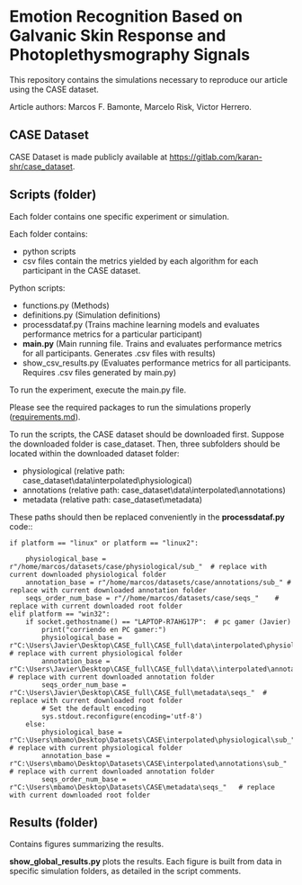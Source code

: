 # Emotion Recognition Based on Galvanic Skin Response and Photoplethysmography Signals

This repository contains the simulations necessary to reproduce our article using the CASE dataset.

Article authors:
Marcos F. Bamonte,
Marcelo Risk,
Victor Herrero.

##  CASE Dataset
CASE Dataset is made publicly available at https://gitlab.com/karan-shr/case_dataset.

## Scripts (folder)

Each folder contains one specific experiment or simulation. 

Each folder contains:
* python scripts
* csv files contain the metrics yielded by each algorithm for each participant in the CASE dataset. 

Python scripts:
* functions.py (Methods)
* definitions.py (Simulation definitions)
* processdataf.py (Trains machine learning models and evaluates performance metrics for a particular participant)
* **main.py** (Main running file. Trains and evaluates performance metrics for all participants. Generates .csv files with results)
* show_csv_results.py (Evaluates performance metrics for all participants. Requires .csv files generated by main.py)

To run the experiment, execute the main.py file. 

Please see the required packages to run the simulations properly ([requirements.md](https://github.com/mbamonteAustral/Emotion-Recognition-Based-on-Galvanic-Skin-Response-and-Photoplethysmography-Signals/blob/000b5ca78c06d6f1770bd48680095dccb16708b4/requirements.md)).

To run the scripts, the CASE dataset should be downloaded first. Suppose the downloaded folder is case_dataset. Then, three subfolders should be located within the downloaded dataset folder:

* physiological  (relative path: case_dataset\data\interpolated\physiological)
* annotations  (relative path: case_dataset\data\interpolated\annotations)
* metadata (relative path: case_dataset\metadata)

These paths should then be replaced conveniently in the **processdataf.py** code::

    if platform == "linux" or platform == "linux2":

        physiological_base = r"/home/marcos/datasets/case/physiological/sub_"  # replace with current downloaded physiological folder
        annotation_base = r"/home/marcos/datasets/case/annotations/sub_" # replace with current downloaded annotation folder
        seqs_order_num_base = r"//home/marcos/datasets/case/seqs_"    # replace with current downloaded root folder
    elif platform == "win32":
        if socket.gethostname() == "LAPTOP-R7AHG17P":  # pc gamer (Javier)
            print("corriendo en PC gamer:")
            physiological_base = r"C:\Users\Javier\Desktop\CASE_full\CASE_full\data\interpolated\physiological\sub_" # replace with current physiological folder
            annotation_base = r"C:\Users\Javier\Desktop\CASE_full\CASE_full\data\\interpolated\annotations\sub_"  # replace with current downloaded annotation folder
            seqs_order_num_base = r"C:\Users\Javier\Desktop\CASE_full\CASE_full\metadata\seqs_"  # replace with current downloaded root folder
            # Set the default encoding
            sys.stdout.reconfigure(encoding='utf-8')
        else:
            physiological_base = r"C:\Users\mbamo\Desktop\Datasets\CASE\interpolated\physiological\sub_"  # replace with current physiological folder
            annotation_base = r"C:\Users\mbamo\Desktop\Datasets\CASE\interpolated\annotations\sub_"  # replace with current downloaded annotation folder
            seqs_order_num_base = r"C:\Users\mbamo\Desktop\Datasets\CASE\metadata\seqs_"   # replace with current downloaded root folder



## Results (folder)

Contains figures summarizing the results. 

**show_global_results.py** plots the results. Each figure is built from data in specific simulation folders, as detailed in the script comments.

